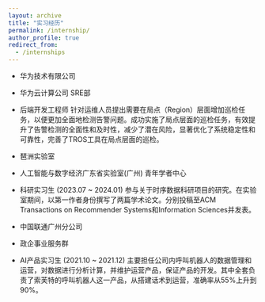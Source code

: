 ```yaml
---
layout: archive
title: "实习经历"
permalink: /internship/
author_profile: true
redirect_from:
  - /internships
---
```


- 华为技术有限公司
- 华为云计算公司 SRE部
- 后端开发工程师
针对运维人员提出需要在局点（Region）层面增加巡检任务，以便更加全面地检测告警问题。成功实施了局点层面的巡检任务，有效提升了告警检测的全面性和及时性，减少了潜在风险，显著优化了系统稳定性和可靠性，完善了TROS工具在局点层面的巡检。

- 琶洲实验室
- 人工智能与数字经济广东省实验室(广州) 青年学者中心
-  科研实习生 (2023.07 ~ 2024.01)
参与关于时序数据科研项目的研究。在实验室期间，以第一作者身份撰写了两篇学术论文。分别投稿至ACM Transactions on Recommender Systems和Information Sciences并发表。
- 中国联通广州分公司
- 政企事业服务群
- AI产品实习生 (2021.10 ~ 2021.12)
主要担任公司内呼叫机器人的数据管理和运营，对数据进行分析计算，并维护运营产品，保证产品的开发。其中全套负责了索芙特的呼叫机器人这一产品，从搭建话术到运营，准确率从55%上升到90%。

